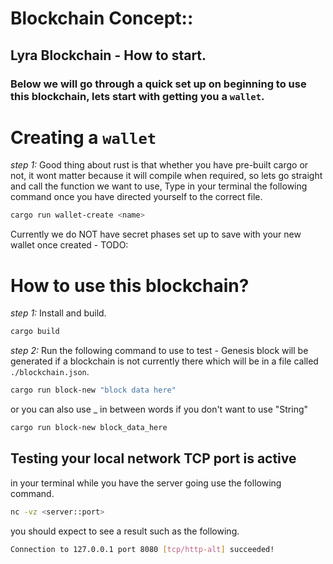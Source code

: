 # Blockchain Concept::

## Lyra Blockchain - How to start.
### Below we will go through a quick set up on beginning to use this blockchain, lets start with getting you a `wallet`.

# Creating a `wallet`
*step 1:*
Good thing about rust is that whether you have pre-built cargo or not, it wont matter because it will compile when required, so lets go straight and call the function we want to use, Type in your terminal the following command once you have directed yourself to the correct file.
```bash
cargo run wallet-create <name>
```
Currently we do NOT have secret phases set up to save with your new wallet once created - TODO:

# How to use this blockchain?
*step 1:*
Install and build.
```bash
cargo build
```

*step 2:*
Run the following command to use to test - Genesis block will be generated if a blockchain is not currently there which will be in a file called `./blockchain.json`.
```bash
cargo run block-new "block data here"
```
or
you can also use _ in between words if you don't want to use "String" 
```bash
cargo run block-new block_data_here
```



## Testing your local network TCP port is active
in your terminal while you have the server going use the following command.
```bash 
nc -vz <server::port>
```
you should expect to see a result such as the following.
```bash
Connection to 127.0.0.1 port 8080 [tcp/http-alt] succeeded!
```
